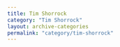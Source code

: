 ```yaml
---
title: Tim Shorrock
category: "Tim Shorrock"
layout: archive-categories
permalink: "category/tim-shorrock"
---
```

